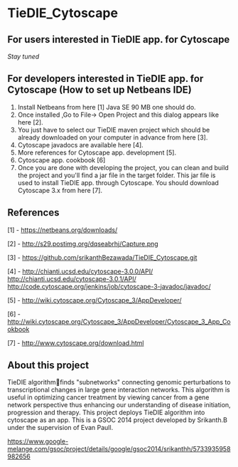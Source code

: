 TieDIE_Cytoscape
================



## For users interested in TieDIE app. for Cytoscape
*Stay tuned*



## For developers interested in TieDIE app. for Cytoscape (How to set up Netbeans IDE)
1. Install Netbeans from here [1] Java SE 90 MB one should do.
2. Once installed ,Go to  File-> Open Project and this dialog appears like here [2]. 
3. You just have to select our TieDIE maven project which should be already downloaded on your computer in advance from here [3].
4. Cytoscape javadocs are available here [4].
5. More references for Cytoscape app. development [5].
6. Cytoscape app. cookbook [6]
7. Once you are done with developing the project, you can clean and build the project and you'll find a jar file in the target folder. This jar file is used to install TieDIE app. through Cytoscape. You should download Cytoscape 3.x from here [7].



## References
[1] - https://netbeans.org/downloads/

[2] - http://s29.postimg.org/dqseabrhj/Capture.png

[3] - https://github.com/srikanthBezawada/TieDIE_Cytoscape.git

[4] - http://chianti.ucsd.edu/cytoscape-3.0.0/API/
      http://chianti.ucsd.edu/cytoscape-3.0.1/API/
      http://code.cytoscape.org/jenkins/job/cytoscape-3-javadoc/javadoc/
      
[5] - http://wiki.cytoscape.org/Cytoscape_3/AppDeveloper/

[6] - http://wiki.cytoscape.org/Cytoscape_3/AppDeveloper/Cytoscape_3_App_Cookbook

[7] - http://www.cytoscape.org/download.html



## About this project
TieDIE  algorithmfinds "subnetworks" connecting genomic perturbations to transcriptional changes in large gene interaction networks. This algorithm is useful in optimizing cancer treatment by viewing cancer from a gene network perspective thus enhancing our understanding of disease initiation, progression and therapy. This project deploys TieDIE algorithm into cytoscape as an app. 
This is a GSOC 2014 project developed by Srikanth.B under the supervision of Evan Paull. 

https://www.google-melange.com/gsoc/project/details/google/gsoc2014/srikanthh/5733935958982656
